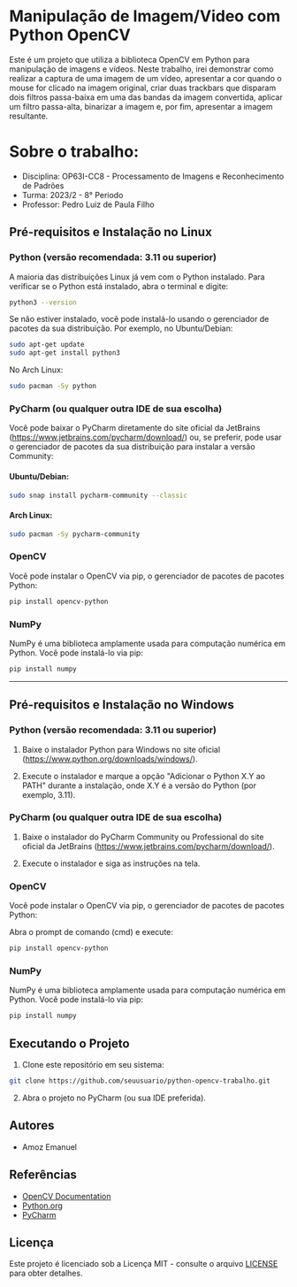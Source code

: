 # Manipulação de Imagem/Video com Python OpenCV

Este é um projeto que utiliza a biblioteca OpenCV em Python para manipulação de imagens e vídeos. Neste trabalho, irei demonstrar como realizar a captura de uma imagem de um vídeo, apresentar a cor quando o mouse for clicado na imagem original, criar duas trackbars que disparam dois filtros passa-baixa em uma das bandas da imagem convertida, aplicar um filtro passa-alta, binarizar a imagem e, por fim, apresentar a imagem resultante.

# Sobre o trabalho:
- Disciplina: OP63I-CC8 - Processamento de Imagens e Reconhecimento de Padrões
- Turma: 2023/2 - 8° Periodo
- Professor: Pedro Luiz de Paula Filho
## Pré-requisitos e Instalação no Linux

### Python (versão recomendada: 3.11 ou superior)

A maioria das distribuições Linux já vem com o Python instalado. Para verificar se o Python está instalado, abra o terminal e digite:

```bash
python3 --version
```

Se não estiver instalado, você pode instalá-lo usando o gerenciador de pacotes da sua distribuição. Por exemplo, no Ubuntu/Debian:

```bash
sudo apt-get update
sudo apt-get install python3
```

No Arch Linux:

```bash
sudo pacman -Sy python
```

### PyCharm (ou qualquer outra IDE de sua escolha)

Você pode baixar o PyCharm diretamente do site oficial da JetBrains (https://www.jetbrains.com/pycharm/download/) ou, se preferir, pode usar o gerenciador de pacotes da sua distribuição para instalar a versão Community:

#### Ubuntu/Debian:

```bash
sudo snap install pycharm-community --classic
```

#### Arch Linux:

```bash
sudo pacman -Sy pycharm-community
```

### OpenCV

Você pode instalar o OpenCV via pip, o gerenciador de pacotes de pacotes Python:

```bash
pip install opencv-python
```

### NumPy

NumPy é uma biblioteca amplamente usada para computação numérica em Python. Você pode instalá-lo via pip:

```bash
pip install numpy
```

---

## Pré-requisitos e Instalação no Windows

### Python (versão recomendada: 3.11 ou superior)

1. Baixe o instalador Python para Windows no site oficial (https://www.python.org/downloads/windows/).

2. Execute o instalador e marque a opção "Adicionar o Python X.Y ao PATH" durante a instalação, onde X.Y é a versão do Python (por exemplo, 3.11).

### PyCharm (ou qualquer outra IDE de sua escolha)

1. Baixe o instalador do PyCharm Community ou Professional do site oficial da JetBrains (https://www.jetbrains.com/pycharm/download/).

2. Execute o instalador e siga as instruções na tela.

### OpenCV

Você pode instalar o OpenCV via pip, o gerenciador de pacotes de pacotes Python:

Abra o prompt de comando (cmd) e execute:

```bash
pip install opencv-python
```

### NumPy

NumPy é uma biblioteca amplamente usada para computação numérica em Python. Você pode instalá-lo via pip:

```bash
pip install numpy
```

## Executando o Projeto

1. Clone este repositório em seu sistema:

```bash
git clone https://github.com/seuusuario/python-opencv-trabalho.git
```

2. Abra o projeto no PyCharm (ou sua IDE preferida).

## Autores

- Amoz Emanuel

## Referências

- [OpenCV Documentation](https://docs.opencv.org/)
- [Python.org](https://www.python.org/)
- [PyCharm](https://www.jetbrains.com/pycharm/)

## Licença

Este projeto é licenciado sob a Licença MIT - consulte o arquivo [LICENSE](LICENSE) para obter detalhes.
